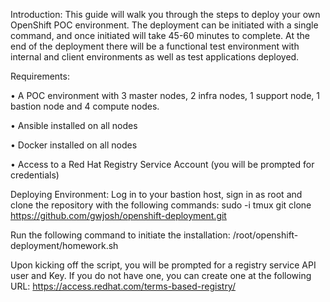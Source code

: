 Introduction:
This guide will walk you through the steps to deploy your own OpenShift POC environment. The deployment can be
initiated with a single command, and once initiated will take 45-60 minutes to complete. At the end of the
deployment there will be a functional test environment with internal and client environments as well as test
applications deployed.

Requirements:

• A POC environment with 3 master nodes, 2 infra nodes, 1 support node, 1 bastion node and 4 compute
nodes.

• Ansible installed on all nodes

• Docker installed on all nodes

• Access to a Red Hat Registry Service Account (you will be prompted for credentials)

Deploying Environment:
Log in to your bastion host, sign in as root and clone the repository with the following commands:
sudo -i
tmux
git clone https://github.com/gwjosh/openshift-deployment.git

Run the following command to initiate the installation:
/root/openshift-deployment/homework.sh

Upon kicking off the script, you will be prompted for a registry service API user and Key. If you do not have one, you
can create one at the following URL: https://access.redhat.com/terms-based-registry/
